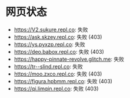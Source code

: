 # 网页状态
- https://V2.sukure.repl.co: 失败
- https://ask.skzey.repl.co: 失败 (403)
- https://ys.pyxzp.repl.co: 失败
- https://deo.babox.repl.co: 失败 (403)
- https://happy-pinnate-revolve.glitch.me: 失败
- https://tr--slind.repl.co: 失败
- https://moo.zxco.repl.co: 失败 (403)
- https://figura.hpbmm.repl.co: 失败 (403)
- https://qi.limqin.repl.co: 失败 (403)
